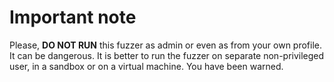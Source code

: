 # Important note

Please, **DO NOT RUN** this fuzzer as admin or even as from your own profile. It can be dangerous. It is better to run the fuzzer on separate non-privileged user, in a sandbox or on a virtual machine. You have been warned.